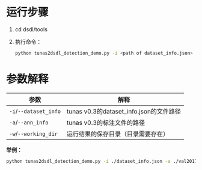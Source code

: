 # 运行步骤

1. cd dsdl/tools

2. 执行命令：

   ```bash
   python tunas2dsdl_detection_demo.py -i <path of dataset_info.json> -a <path of annotation.json> -w <working_dir>
   ```

# 参数解释

| 参数                  | 解释                                    |
| --------------------- | --------------------------------------- |
| `-i`/`--dataset_info` | tunas v0.3的dataset_info.json的文件路径 |
| `-a`/`--ann_info`     | tunas v0.3的标注文件的路径              |
| `-w`/`--working_dir`  | 运行结果的保存目录（目录需要存在）      |

**举例：**

```bash
python tunas2dsdl_detection_demo.py -i ./dataset_info.json -a ./val2017.json -w ./result
```